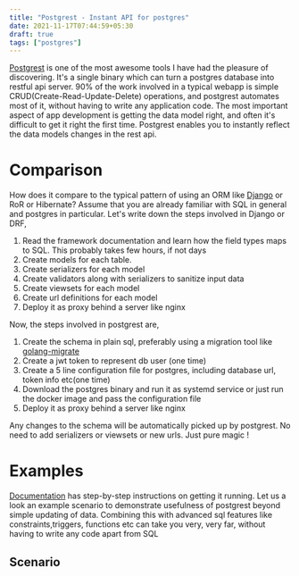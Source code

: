 ```yaml
---
title: "Postgrest - Instant API for postgres"
date: 2021-11-17T07:44:59+05:30
draft: true
tags: ["postgres"]
---
```


[Postgrest](https://postgrest.org/) is one of the most awesome tools I have had the pleasure of discovering. It's a single binary which can turn a postgres database 
into restful api server. 90% of the work involved in a typical webapp is simple CRUD(Create-Read-Update-Delete) operations, and postgrest automates most of it, without 
having to write any application code. The most important aspect of app development is getting the data model right, and often it's difficult to get it right the first time. 
Postgrest enables you to instantly reflect the data models changes in the rest api.

# Comparison

How does it compare to the typical pattern of using an ORM like [Django](https://www.djangoproject.com/) or RoR or Hibernate? Assume that you are already familiar with SQL in general 
and postgres in particular. Let's write down the steps involved in Django or DRF,

1. Read the framework documentation and learn how the field types maps to SQL. This probably takes few hours, if not days
2. Create models for each table.
3. Create serializers for each model
4. Create validators along with serializers to sanitize input data
5. Create viewsets for each model
6. Create url definitions for each model
7. Deploy it as proxy behind a server like nginx

Now, the steps involved in postgrest are,

1. Create the schema in plain sql, preferably using a migration tool like [golang-migrate](https://github.com/golang-migrate/migrate)
2. Create a jwt token to represent db user (one time)
3. Create a 5 line configuration file for postgres, including database url, token info etc(one time)
4. Download the postgres binary and run it as systemd service or just run the docker image and pass the configuration file
5. Deploy it as proxy behind a server like nginx

Any changes to the schema will be automatically picked up by postgrest. No need to add serializers or viewsets or new urls. Just pure magic !

# Examples

[Documentation](https://postgrest.org/en/v8.0/tutorials/tut0.html) has step-by-step instructions on getting it running. Let us a look an 
example scenario to demonstrate usefulness of postgrest beyond simple updating of data. Combining this with advanced sql features like
constraints,triggers, functions etc can take you very, very far, without having to write any code apart from SQL

## Scenario




